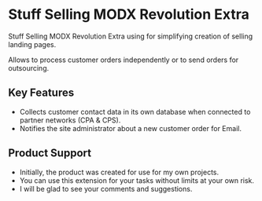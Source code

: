 # Stuff Selling MODX Revolution Extra
Stuff Selling MODX Revolution Extra using for simplifying creation of selling landing pages.

Allows to process customer orders independently or to send orders for outsourcing.

## Key Features
* Collects customer contact data in its own database when connected to partner networks (CPA & CPS).
* Notifies the site administrator about a new customer order for Email.

## Product Support
* Initially, the product was created for use for my own projects.
* You can use this extension for your tasks without limits at your own risk.
* I will be glad to see your comments and suggestions.